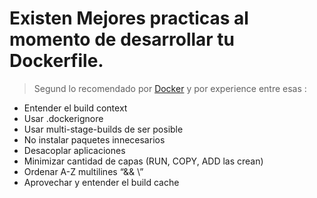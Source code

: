 # Existen Mejores practicas al momento de desarrollar tu Dockerfile.

> Segund lo recomendado por [Docker](https://docs.docker.com/develop/develop-images/dockerfile_best-practices/) y por experience
entre esas :

- Entender el build context
- Usar .dockerignore
- Usar multi-stage-builds de ser posible
- No instalar paquetes innecesarios
- Desacoplar aplicaciones
- Minimizar cantidad de capas (RUN, COPY, ADD las crean)
- Ordenar A-Z multilines “&& \”
- Aprovechar y entender el build cache


